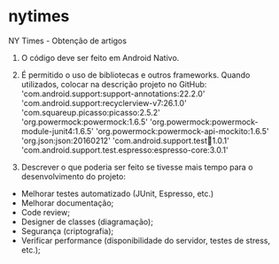 # nytimes
NY Times - Obtenção de artigos

1) O código deve ser feito em Android Nativo.

2) É permitido o uso de bibliotecas e outros frameworks. Quando utilizados, colocar
na descrição projeto no GitHub:
'com.android.support:support-annotations:22.2.0'
'com.android.support:recyclerview-v7:26.1.0'
'com.squareup.picasso:picasso:2.5.2'
'org.powermock:powermock:1.6.5'
'org.powermock:powermock-module-junit4:1.6.5'
'org.powermock:powermock-api-mockito:1.6.5'
'org.json:json:20160212'
'com.android.support.test:runner:1.0.1'
'com.android.support.test.espresso:espresso-core:3.0.1'

3) Descrever o que poderia ser feito se tivesse mais tempo para o desenvolvimento
do projeto:
- Melhorar testes automatizado (JUnit, Espresso, etc.)
- Melhorar documentação;
- Code review;
- Designer de classes (diagramação);
- Segurança (criptografia);
- Verificar performance (disponibilidade do servidor, testes de stress, etc.);
